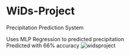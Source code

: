 # WiDs-Project
Precipitation Prediction System

Uses MLP Regression to predicted precipitation</br>
Predicted with 66% accuracy
![widsproject](https://user-images.githubusercontent.com/120187422/213738218-e0015ddb-99d6-49f7-990e-f0964d49daae.png)
